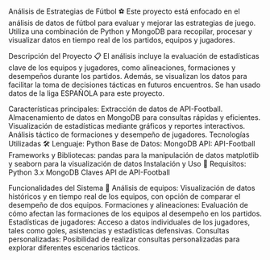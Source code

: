 Análisis de Estrategias de Fútbol ⚽
Este proyecto está enfocado en el análisis de datos de fútbol para evaluar y mejorar las estrategias de juego. Utiliza una combinación de Python y MongoDB para recopilar, procesar y visualizar datos en tiempo real de los partidos, equipos y jugadores.

Descripción del Proyecto 📋
El análisis incluye la evaluación de estadísticas clave de los equipos y jugadores, como alineaciones, formaciones y desempeños durante los partidos. Además, se visualizan los datos para facilitar la toma de decisiones tácticas en futuros encuentros. Se han usado datos de la liga ESPAÑOLA para este proyecto.

Características principales:
Extracción de datos de API-Football.
Almacenamiento de datos en MongoDB para consultas rápidas y eficientes.
Visualización de estadísticas mediante gráficos y reportes interactivos.
Análisis táctico de formaciones y desempeño de jugadores.
Tecnologías Utilizadas 🛠️
Lenguaje: Python
Base de Datos: MongoDB
API: API-Football
Frameworks y Bibliotecas:
pandas para la manipulación de datos
matplotlib y seaborn para la visualización de datos
Instalación y Uso 🚀
Requisitos:
Python 3.x
MongoDB
Claves API de API-Football

Funcionalidades del Sistema 🎯
Análisis de equipos: Visualización de datos históricos y en tiempo real de los equipos, con opción de comparar el desempeño de dos equipos.
Formaciones y alineaciones: Evaluación de cómo afectan las formaciones de los equipos al desempeño en los partidos.
Estadísticas de jugadores: Acceso a datos individuales de los jugadores, tales como goles, asistencias y estadísticas defensivas.
Consultas personalizadas: Posibilidad de realizar consultas personalizadas para explorar diferentes escenarios tácticos.
